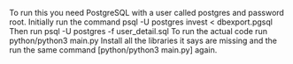 To run this you need PostgreSQL with a user called postgres and password root.
Initially run the command psql -U postgres invest < dbexport.pgsql
Then run psql -U postgres -f user_detail.sql
To run the actual code run python/python3 main.py
Install all the libraries it says are missing and the run the same command [python/python3 main.py] again.
